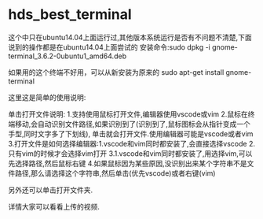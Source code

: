 # hds_best_terminal

这个中只在ubuntu14.04上面运行过,其他版本系统运行是否有不问题不清楚,下面说到的操作都是在ubuntu14.04上面尝试的
安装命令:sudo dpkg -i gnome-terminal_3.6.2-0ubuntu1_amd64.deb

如果用的这个终端不好用，可以从新安装为原来的
sudo apt-get install gnome-terminal

这里这是简单的使用说明:

单击打开文件说明:
1.支持使用鼠标打开文件,编辑器使用vscode或vim
2.鼠标在终端移动,会自动识别文件路径,如果识别到了(识别到了,鼠标图标会从指针变成一个手型,同时文字多了下划线),
  单击就会打开文件.使用编辑器可能是vscode或者vim
3.打开文件是如何选择编辑器:1.vscode和vim同时都安装了,会直接选择vscode   2.只有vim的时候才会选择vim打开
  3.1.vscode和vim同时都安装了,用选择vim,可以先选择路径,然后鼠标右键
4.如果鼠标因为某些原因,没识别出来某个字符串不是文件路径,那么请选择这个字符串,然后单击(优先vscode)或者右键(vim)


另外还可以单击打开文件夹.


详情大家可以看看上传的视频.